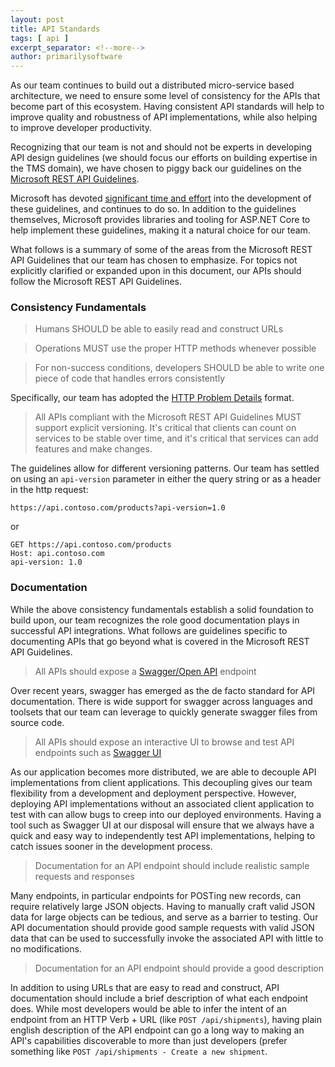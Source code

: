 ```yaml
---
layout: post
title: API Standards
tags: [ api ]
excerpt_separator: <!--more-->
author: primarilysoftware
---
```

As our team continues to build out a distributed micro-service based architecture, we need to ensure
some level of consistency for the APIs that become part of this ecosystem.  Having consistent API
standards will help to improve quality and robustness of API implementations, while also helping to
improve developer productivity.

<!--more-->

Recognizing that our team is not and should not be experts in developing API design guidelines (we 
should focus our efforts on building expertise in the TMS domain), we have chosen to piggy back our
guidelines on the [Microsoft REST API Guidelines](https://github.com/microsoft/api-guidelines/).

Microsoft has devoted [significant time and effort](https://developer.microsoft.com/en-us/office/blogs/rest-api-design-guidelines/)
into the development of these guidelines, and continues to do so.  In addition to the guidelines
themselves, Microsoft provides libraries and tooling for ASP.NET Core to help implement these guidelines,
making it a natural choice for our team.

What follows is a summary of some of the areas from the Microsoft REST API Guidelines that our team
has chosen to emphasize.  For topics not explicitly clarified or expanded upon in this document, our
APIs should follow the Microsoft REST API Guidelines.

### Consistency Fundamentals

> Humans SHOULD be able to easily read and construct URLs

> Operations MUST use the proper HTTP methods whenever possible

> For non-success conditions, developers SHOULD be able to write one piece of code that handles errors consistently

Specifically, our team has adopted the [HTTP Problem Details](https://tools.ietf.org/html/rfc7807) format.

> All APIs compliant with the Microsoft REST API Guidelines MUST support explicit versioning. It's critical that
> clients can count on services to be stable over time, and it's critical that services can add features and make
> changes.

The guidelines allow for different versioning patterns.  Our team has settled on using an `api-version` parameter
in either the query string or as a header in the http request:

```
https://api.contoso.com/products?api-version=1.0
```

or

```
GET https://api.contoso.com/products
Host: api.contoso.com
api-version: 1.0
```

### Documentation
While the above consistency fundamentals establish a solid foundation to build upon, our team recognizes
the role good documentation plays in successful API integrations.  What follows are guidelines specific
to documenting APIs that go beyond what is covered in the Microsoft REST API Guidelines.

> All APIs should expose a [Swagger/Open API](https://swagger.io/specification/) endpoint

Over recent years, swagger has emerged as the de facto standard for API documentation.  There is wide support
for swagger across languages and toolsets that our team can leverage to quickly generate swagger files
from source code.

> All APIs should expose an interactive UI to browse and test API endpoints such as
> [Swagger UI](https://swagger.io/tools/swagger-ui/)

As our application becomes more distributed, we are able to decouple API implementations from client applications.
This decoupling gives our team flexibility from a development and deployment perspective.  However, deploying API
implementations without an associated client application to test with can allow bugs to creep into our deployed
environments.  Having a tool such as Swagger UI at our disposal will ensure
that we always have a quick and easy way to independently test API implementations, helping to catch issues sooner
in the development process.

> Documentation for an API endpoint should include realistic sample requests and responses

Many endpoints, in particular endpoints for POSTing new records, can require relatively large JSON objects.
Having to manually craft valid JSON data for large objects can be tedious, and serve as a barrier to
testing.  Our API documentation should provide good sample requests with valid JSON data that can be used
to successfully invoke the associated API with little to no modifications.

> Documentation for an API endpoint should provide a good description

In addition to using URLs that are easy to read and construct, API documentation should
include a brief description of what each endpoint does.  While most developers would be able to
infer the intent of an endpoint from an HTTP Verb + URL (like `POST /api/shipments`), having plain english
description of the API endpoint can go a long way to making an API's capabilities discoverable to more
than just developers (prefer something like `POST /api/shipments - Create a new shipment`.

